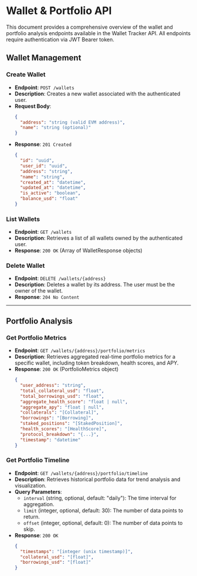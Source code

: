 # Wallet & Portfolio API

This document provides a comprehensive overview of the wallet and portfolio analysis endpoints available in the Wallet Tracker API. All endpoints require authentication via JWT Bearer token.

## Wallet Management

### Create Wallet

- **Endpoint**: `POST /wallets`
- **Description**: Creates a new wallet associated with the authenticated user.
- **Request Body**:
  ```json
  {
    "address": "string (valid EVM address)",
    "name": "string (optional)"
  }
  ```
- **Response**: `201 Created`
  ```json
  {
    "id": "uuid",
    "user_id": "uuid",
    "address": "string",
    "name": "string",
    "created_at": "datetime",
    "updated_at": "datetime",
    "is_active": "boolean",
    "balance_usd": "float"
  }
  ```

### List Wallets

- **Endpoint**: `GET /wallets`
- **Description**: Retrieves a list of all wallets owned by the authenticated user.
- **Response**: `200 OK` (Array of WalletResponse objects)

### Delete Wallet

- **Endpoint**: `DELETE /wallets/{address}`
- **Description**: Deletes a wallet by its address. The user must be the owner of the wallet.
- **Response**: `204 No Content`

---

## Portfolio Analysis

### Get Portfolio Metrics

- **Endpoint**: `GET /wallets/{address}/portfolio/metrics`
- **Description**: Retrieves aggregated real-time portfolio metrics for a specific wallet, including token breakdown, health scores, and APY.
- **Response**: `200 OK` (PortfolioMetrics object)
  ```json
  {
    "user_address": "string",
    "total_collateral_usd": "float",
    "total_borrowings_usd": "float",
    "aggregate_health_score": "float | null",
    "aggregate_apy": "float | null",
    "collaterals": "[Collateral]",
    "borrowings": "[Borrowing]",
    "staked_positions": "[StakedPosition]",
    "health_scores": "[HealthScore]",
    "protocol_breakdown": "{...}",
    "timestamp": "datetime"
  }
  ```

### Get Portfolio Timeline

- **Endpoint**: `GET /wallets/{address}/portfolio/timeline`
- **Description**: Retrieves historical portfolio data for trend analysis and visualization.
- **Query Parameters**:
  - `interval` (string, optional, default: "daily"): The time interval for aggregation.
  - `limit` (integer, optional, default: 30): The number of data points to return.
  - `offset` (integer, optional, default: 0): The number of data points to skip.
- **Response**: `200 OK`
  ```json
  {
    "timestamps": "[integer (unix timestamp)]",
    "collateral_usd": "[float]",
    "borrowings_usd": "[float]"
  }
  ``` 
